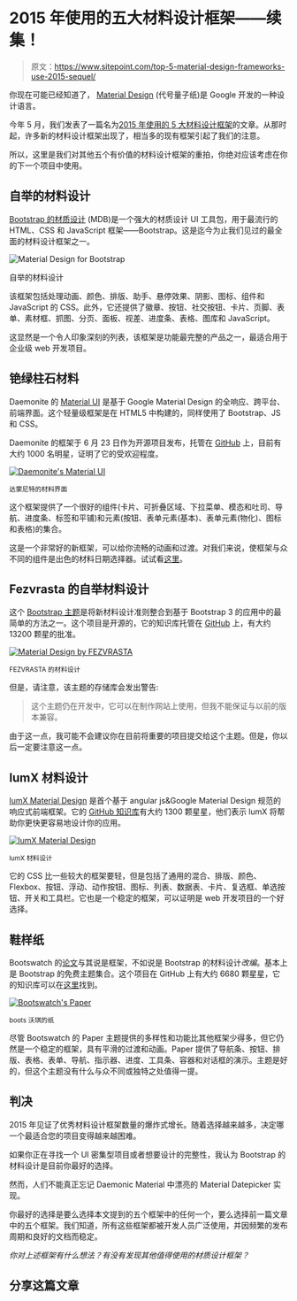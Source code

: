 # 2015 年使用的五大材料设计框架——续集！

> 原文：<https://www.sitepoint.com/top-5-material-design-frameworks-use-2015-sequel/>

你现在可能已经知道了， [Material Design](https://www.google.com/design/spec/material-design/introduction.html) (代号量子纸)是 Google 开发的一种设计语言。

今年 5 月，我们发表了一篇名为[2015 年使用的 5 大材料设计框架](https://www.sitepoint.com/top-5-material-design-frameworks-use-2015/)的文章。从那时起，许多新的材料设计框架出现了，相当多的现有框架引起了我们的注意。

所以，这里是我们对其他五个有价值的材料设计框架的重拍，你绝对应该考虑在你的下一个项目中使用。

## 自举的材料设计

[Bootstrap 的材质设计](http://mdbootstrap.com/material-design-for-bootstrap/) (MDB)是一个强大的材质设计 UI 工具包，用于最流行的 HTML、CSS 和 JavaScript 框架——Bootstrap。这是迄今为止我们见过的最全面的材料设计框架之一。

![Material Design for Bootstrap](img/a2de44a0a408351f0e3cc8b368127c8c.png)

自举的材料设计

该框架包括处理动画、颜色、排版、助手、悬停效果、阴影、图标、组件和 JavaScript 的 CSS。此外，它还提供了徽章、按钮、社交按钮、卡片、页脚、表单、素材框、抓图、分页、面板、视差、进度条、表格、图库和 JavaScript。

这显然是一个令人印象深刻的列表，该框架是功能最完整的产品之一，最适合用于企业级 web 开发项目。

## 铯绿柱石材料

Daemonite 的 [Material UI](http://daemonite.github.io/material/) 是基于 Google Material Design 的全响应、跨平台、前端界面。这个轻量级框架是在 HTML5 中构建的，同样使用了 Bootstrap、JS 和 CSS。

Daemonite 的框架于 6 月 23 日作为开源项目发布，托管在 [GitHub](https://github.com/daemonite/material) 上，目前有大约 1000 名明星，证明了它的受欢迎程度。

[![Daemonite's Material UI ](img/297f4218ca514b0e2f210d061ca05473.png)](http://daemonite.github.io/material/)

<small>达蒙尼特的材料界面</small>

这个框架提供了一个很好的组件(卡片、可折叠区域、下拉菜单、模态和吐司、导航、进度条、标签和平铺)和元素(按钮、表单元素(基本)、表单元素(物化)、图标和表格)的集合。

这是一个非常好的新框架，可以给你流畅的动画和过渡。对我们来说，使框架与众不同的组件是出色的材料日期选择器。试试看[这里](http://daemonite.github.io/material/ui-form-adv.html)。

## Fezvrasta 的自举材料设计

这个 [Bootstrap 主题](https://fezvrasta.github.io/bootstrap-material-design/)是将新材料设计准则整合到基于 Bootstrap 3 的应用中的最简单的方法之一。这个项目是开源的，它的知识库托管在 [GitHub](https://github.com/FezVrasta/bootstrap-material-design) 上，有大约 13200 颗星的批准。

[![Material Design by FEZVRASTA](img/aedbcc54f8c78aa2f9dd2dae046d1d29.png)](https://fezvrasta.github.io/bootstrap-material-design/)

<small>FEZVRASTA 的材料设计</small>

但是，请注意，该主题的存储库会发出警告:

> 这个主题仍在开发中，它可以在制作网站上使用，但我不能保证与以前的版本兼容。

由于这一点，我可能不会建议你在目前将重要的项目提交给这个主题。但是，你以后一定要注意这一点。

## lumX 材料设计

[lumX Material Design](http://ui.lumapps.com) 是首个基于 angular js&Google Material Design 规范的响应式前端框架。它的 [GitHub 知识库](https://github.com/lumapps/lumX)有大约 1300 颗星星，他们表示 lumX 将帮助你更快更容易地设计你的应用。

[![lumX Material Design](img/deec260cb18f937f1968da8b11ddf11a.png)](http://ui.lumapps.com/)

<small>lumX 材料设计</small>

它的 CSS 比一些较大的框架要轻，但是包括了通用的混合、排版、颜色、Flexbox、按钮、浮动、动作按钮、图标、列表、数据表、卡片、复选框、单选按钮、开关和工具栏。它也是一个稳定的框架，可以证明是 web 开发项目的一个好选择。

## 鞋样纸

Bootswatch 的[论文](http://bootswatch.com/paper/)与其说是框架，不如说是 Bootstrap 的材料设计*改编*。基本上是 Bootstrap 的免费主题集合。这个项目在 GitHub 上有大约 6680 颗星星，它的知识库可以在[这里](https://github.com/thomaspark/bootswatch)找到。

[![Bootswatch's Paper](img/070f7f0967cf409266b5728ff4913997.png)](http://bootswatch.com/paper/)

<small>boots 沃琪的纸</small>

尽管 Bootswatch 的 Paper 主题提供的多样性和功能比其他框架少得多，但它仍然是一个稳定的框架，具有平滑的过渡和动画。Paper 提供了导航条、按钮、排版、表格、表单、导航、指示器、进度、工具条、容器和对话框的演示。主题是好的，但这个主题没有什么与众不同或独特之处值得一提。

## 判决

2015 年见证了优秀材料设计框架数量的爆炸式增长。随着选择越来越多，决定哪一个最适合您的项目变得越来越困难。

如果你正在寻找一个 UI 密集型项目或者想要设计的完整性，我认为 Bootstrap 的材料设计是目前你最好的选择。

然而，人们不能真正忘记 Daemonic Material 中漂亮的 Material Datepicker 实现。

你最好的选择是要么选择本文提到的五个框架中的任何一个，要么选择前一篇文章中的五个框架。我们知道，所有这些框架都被开发人员广泛使用，并因频繁的发布周期和良好的文档而稳定。

*你对上述框架有什么想法？有没有发现其他值得使用的材质设计框架？*

## 分享这篇文章